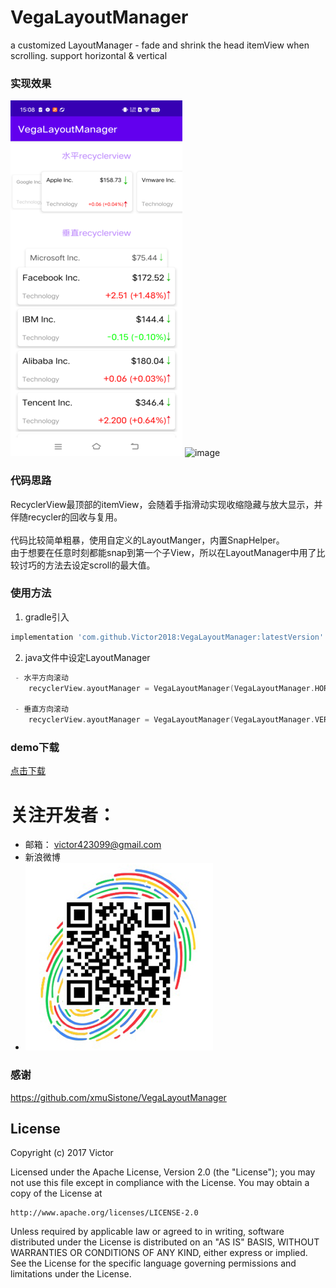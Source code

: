 # VegaLayoutManager
a customized LayoutManager - fade and shrink the head itemView when scrolling. support horizontal & vertical

### 实现效果
![image](https://github.com/Victor2018/VegaLayoutManager/raw/master/SrceenShot/preview.png)
![image](https://github.com/Victor2018/VegaLayoutManager/raw/master/SrceenShot/rendering.gif)


### 代码思路
RecyclerView最顶部的itemView，会随着手指滑动实现收缩隐藏与放大显示，并伴随recycler的回收与复用。<br><br>
代码比较简单粗暴，使用自定义的LayoutManger，内置SnapHelper。<br>
由于想要在任意时刻都能snap到第一个子View，所以在LayoutManager中用了比较讨巧的方法去设定scroll的最大值。

### 使用方法
1. gradle引入
```gradle
implementation 'com.github.Victor2018:VegaLayoutManager:latestVersion'
```
2. java文件中设定LayoutManager
```kotlin
 - 水平方向滚动
    recyclerView.ayoutManager = VegaLayoutManager(VegaLayoutManager.HORIZONTAL)

 - 垂直方向滚动
    recyclerView.ayoutManager = VegaLayoutManager(VegaLayoutManager.VERTICAL)
```

### demo下载
[点击下载](https://github.com/Victor2018/VegaLayoutManager/blob/master/SrceenShot/app-debug.apk?raw=true)

# 关注开发者：
- 邮箱： victor423099@gmail.com
- 新浪微博
- ![image](https://github.com/Victor2018/AppUpdateLib/raw/master/SrceenShot/sina_weibo.jpg)

### 感谢
https://github.com/xmuSistone/VegaLayoutManager

## License

Copyright (c) 2017 Victor

Licensed under the Apache License, Version 2.0 (the "License");
you may not use this file except in compliance with the License.
You may obtain a copy of the License at

    http://www.apache.org/licenses/LICENSE-2.0

Unless required by applicable law or agreed to in writing, software
distributed under the License is distributed on an "AS IS" BASIS,
WITHOUT WARRANTIES OR CONDITIONS OF ANY KIND, either express or implied.
See the License for the specific language governing permissions and
limitations under the License.


